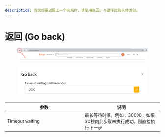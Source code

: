 ```yaml
---
description: 当您想要返回上一个网站时，请使用返回。与选择此箭头时类似。
---
```


# 返回 (Go back)

<figure><img src="../../.gitbook/assets/image (133) (1).png" alt=""><figcaption></figcaption></figure>

<figure><img src="../../.gitbook/assets/image (134) (1).png" alt=""><figcaption></figcaption></figure>

<table><thead><tr><th width="239">参数</th><th>说明</th></tr></thead><tbody><tr><td>Timeout waiting</td><td>最长等待时间。例如：30000：如果30秒内此步骤未执行成功，则直接执行下一步</td></tr></tbody></table>
